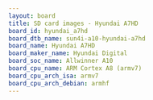 ```yaml
---
layout: board
title: SD card images - Hyundai A7HD
board_id: hyundai_a7hd
board_dtb_name: sun4i-a10-hyundai-a7hd
board_name: Hyundai A7HD
board_maker_name: Hyundai Digital
board_soc_name: Allwinner A10
board_cpu_name: ARM Cortex A8 (armv7)
board_cpu_arch_isa: armv7
board_cpu_arch_debian: armhf
---
```

